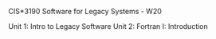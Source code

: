 CIS*3190
Software for Legacy Systems - W20

Unit 1: Intro to Legacy Software
Unit 2: Fortran I: Introduction
